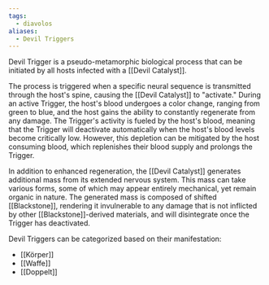```yaml
---
tags:
  - diavolos
aliases:
  - Devil Triggers
---
```

Devil Trigger is a pseudo-metamorphic biological process that can be initiated by all hosts infected with a [[Devil Catalyst]].

The process is triggered when a specific neural sequence is transmitted through the host's spine, causing the [[Devil Catalyst]] to "activate." During an active Trigger, the host's blood undergoes a color change, ranging from green to blue, and the host gains the ability to constantly regenerate from any damage. The Trigger's activity is fueled by the host's blood, meaning that the Trigger will deactivate automatically when the host's blood levels become critically low. However, this depletion can be mitigated by the host consuming blood, which replenishes their blood supply and prolongs the Trigger.

In addition to enhanced regeneration, the [[Devil Catalyst]] generates additional mass from its extended nervous system. This mass can take various forms, some of which may appear entirely mechanical, yet remain organic in nature. The generated mass is composed of shifted [[Blackstone]], rendering it invulnerable to any damage that is not inflicted by other [[Blackstone]]-derived materials, and will disintegrate once the Trigger has deactivated.

Devil Triggers can be categorized based on their manifestation:

- [[Körper]]
- [[Waffe]]
- [[Doppelt]]